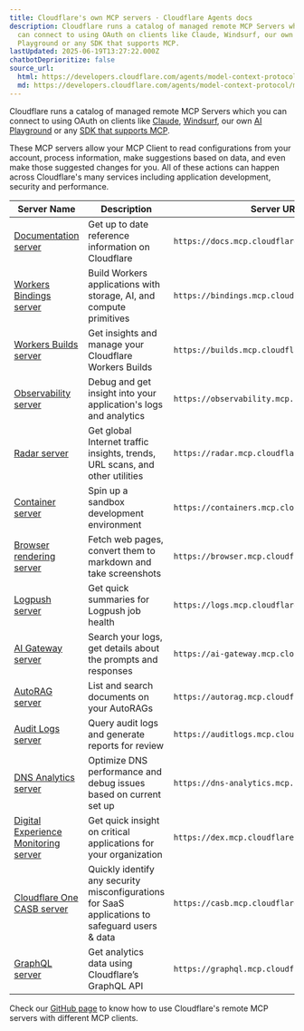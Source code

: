 ```yaml
---
title: Cloudflare's own MCP servers · Cloudflare Agents docs
description: Cloudflare runs a catalog of managed remote MCP Servers which you
  can connect to using OAuth on clients like Claude, Windsurf, our own AI
  Playground or any SDK that supports MCP.
lastUpdated: 2025-06-19T13:27:22.000Z
chatbotDeprioritize: false
source_url:
  html: https://developers.cloudflare.com/agents/model-context-protocol/mcp-servers-for-cloudflare/
  md: https://developers.cloudflare.com/agents/model-context-protocol/mcp-servers-for-cloudflare/index.md
---
```


Cloudflare runs a catalog of managed remote MCP Servers which you can connect to using OAuth on clients like [Claude](https://modelcontextprotocol.io/quickstart/user), [Windsurf](https://docs.windsurf.com/windsurf/cascade/mcp), our own [AI Playground](https://playground.ai.cloudflare.com/) or any [SDK that supports MCP](https://github.com/cloudflare/agents/tree/main/packages/agents/src/mcp).

These MCP servers allow your MCP Client to read configurations from your account, process information, make suggestions based on data, and even make those suggested changes for you. All of these actions can happen across Cloudflare's many services including application development, security and performance.

| Server Name | Description | Server URL |
| - | - | - |
| [Documentation server](https://github.com/cloudflare/mcp-server-cloudflare/tree/main/apps/docs-vectorize) | Get up to date reference information on Cloudflare | `https://docs.mcp.cloudflare.com/sse` |
| [Workers Bindings server](https://github.com/cloudflare/mcp-server-cloudflare/tree/main/apps/workers-bindings) | Build Workers applications with storage, AI, and compute primitives | `https://bindings.mcp.cloudflare.com/sse` |
| [Workers Builds server](https://github.com/cloudflare/mcp-server-cloudflare/tree/main/apps/workers-builds) | Get insights and manage your Cloudflare Workers Builds | `https://builds.mcp.cloudflare.com/sse` |
| [Observability server](https://github.com/cloudflare/mcp-server-cloudflare/tree/main/apps/workers-observability) | Debug and get insight into your application's logs and analytics | `https://observability.mcp.cloudflare.com/sse` |
| [Radar server](https://github.com/cloudflare/mcp-server-cloudflare/tree/main/apps/radar) | Get global Internet traffic insights, trends, URL scans, and other utilities | `https://radar.mcp.cloudflare.com/sse` |
| [Container server](https://github.com/cloudflare/mcp-server-cloudflare/tree/main/apps/sandbox-container) | Spin up a sandbox development environment | `https://containers.mcp.cloudflare.com/sse` |
| [Browser rendering server](https://github.com/cloudflare/mcp-server-cloudflare/tree/main/apps/browser-rendering) | Fetch web pages, convert them to markdown and take screenshots | `https://browser.mcp.cloudflare.com/sse` |
| [Logpush server](https://github.com/cloudflare/mcp-server-cloudflare/tree/main/apps/logpush) | Get quick summaries for Logpush job health | `https://logs.mcp.cloudflare.com/sse` |
| [AI Gateway server](https://github.com/cloudflare/mcp-server-cloudflare/tree/main/apps/ai-gateway) | Search your logs, get details about the prompts and responses | `https://ai-gateway.mcp.cloudflare.com/sse` |
| [AutoRAG server](https://github.com/cloudflare/mcp-server-cloudflare/tree/main/apps/autorag) | List and search documents on your AutoRAGs | `https://autorag.mcp.cloudflare.com/sse` |
| [Audit Logs server](https://github.com/cloudflare/mcp-server-cloudflare/tree/main/apps/auditlogs) | Query audit logs and generate reports for review | `https://auditlogs.mcp.cloudflare.com/sse` |
| [DNS Analytics server](https://github.com/cloudflare/mcp-server-cloudflare/tree/main/apps/dns-analytics) | Optimize DNS performance and debug issues based on current set up | `https://dns-analytics.mcp.cloudflare.com/sse` |
| [Digital Experience Monitoring server](https://github.com/cloudflare/mcp-server-cloudflare/tree/main/apps/dex-analysis) | Get quick insight on critical applications for your organization | `https://dex.mcp.cloudflare.com/sse` |
| [Cloudflare One CASB server](https://github.com/cloudflare/mcp-server-cloudflare/tree/main/apps/cloudflare-one-casb) | Quickly identify any security misconfigurations for SaaS applications to safeguard users & data | `https://casb.mcp.cloudflare.com/sse` |
| [GraphQL server](https://github.com/cloudflare/mcp-server-cloudflare/tree/main/apps/graphql/) | Get analytics data using Cloudflare’s GraphQL API | `https://graphql.mcp.cloudflare.com/sse` |

Check our [GitHub page](https://github.com/cloudflare/mcp-server-cloudflare) to know how to use Cloudflare's remote MCP servers with different MCP clients.
